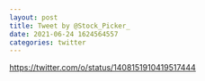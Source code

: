```yaml
--- 
layout: post 
title: Tweet by @Stock_Picker_ 
date: 2021-06-24 1624564557 
categories: twitter 
--- 
```

https://twitter.com/o/status/1408151910419517444